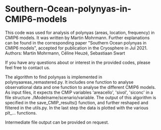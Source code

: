 # Southern-Ocean-polynyas-in-CMIP6-models
This code was used for analysis of polynyas (areas, location, frequency) in CMIP6 models. It was written by Martin Mohrmann. 
Further explanations can be found in the corresponding paper "Southern Ocean polynyas in CMIP6 models", accepted for publication in the Cryosphere in Jul 2021.
Authors: Martin Mohrmann, Céline Heuzé, Sebastiaan Swart

If you have any questions about or interest in the provided codes, please feel free to contact us.

The algorithm to find polynyas is implemented in polynyaareas_remastered.py. It includes one function to analyse observational data and one function to analyse the different CMIP6 models. As input files, it expects the CMIP variables 'areacello', 'sivol', 'siconc' in a file structure ./Modelname/scenario/variable. The output of this algorithm is specified in the save_CMIP_results() function, and further reshaped and filtered in the utils.py. In the last step the data is plotted with the various plt_... functions.

Intermediate file output can be provided on request. 

